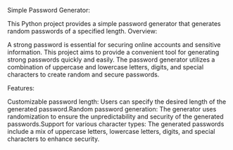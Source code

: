 Simple Password Generator:

This Python project provides a simple password generator that generates random passwords of a specified length.
Overview:

A strong password is essential for securing online accounts and sensitive information. This project aims to provide a convenient tool for generating strong passwords quickly and easily. The password generator utilizes a combination of uppercase and lowercase letters, digits, and special characters to create random and secure passwords.

Features:

Customizable password length: Users can specify the desired length of the generated password.Random password generation: The generator uses randomization to ensure the unpredictability and security of the generated passwords.Support for various character types: The generated passwords include a mix of uppercase letters, lowercase letters, digits, and special characters to enhance security.